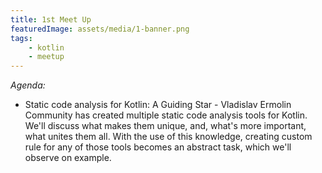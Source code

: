 ```yaml
---
title: 1st Meet Up
featuredImage: assets/media/1-banner.png
tags:
    - kotlin
    - meetup
---
```


*Agenda:*
- Static code analysis for Kotlin: A Guiding Star - Vladislav Ermolin  
Community has created multiple static code analysis tools for Kotlin. We'll discuss what makes them unique, and, what's more important, what unites them all. With the use of this knowledge, creating custom rule for any of those tools becomes an abstract task, which we'll observe on example.
